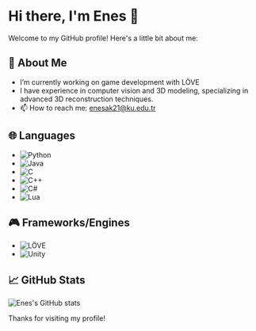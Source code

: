 # Hi there, I'm Enes 👋

Welcome to my GitHub profile! Here's a little bit about me:

## 🚀 About Me
- I’m currently working on game development with LÖVE
- I have experience in computer vision and 3D modeling, specializing in advanced 3D reconstruction techniques.
- 📫 How to reach me: enesak21@ku.edu.tr

## 🌐 Languages
- ![Python](https://img.shields.io/badge/Python-3776AB?style=for-the-badge&logo=python&logoColor=white)
- ![Java](https://img.shields.io/badge/Java-007396?style=for-the-badge&logo=java&logoColor=white)
- ![C](https://img.shields.io/badge/C-00599C?style=for-the-badge&logo=c&logoColor=white)
- ![C++](https://img.shields.io/badge/C++-00599C?style=for-the-badge&logo=cplusplus&logoColor=white)
- ![C#](https://img.shields.io/badge/C%23-239120?style=for-the-badge&logo=csharp&logoColor=white)
- ![Lua](https://img.shields.io/badge/Lua-2C2D72?style=for-the-badge&logo=lua&logoColor=white)

## 🎮 Frameworks/Engines
- ![LÖVE](https://img.shields.io/badge/LÖVE-EA326E?style=for-the-badge&logo=love&logoColor=white)
- ![Unity](https://img.shields.io/badge/Unity-FFFFFF?style=for-the-badge&logo=unity&logoColor=black)

## 📈 GitHub Stats
![Enes's GitHub stats](https://github-readme-stats.vercel.app/api?username=enesak21&show_icons=true&count_private=true&theme=radical)


Thanks for visiting my profile!
